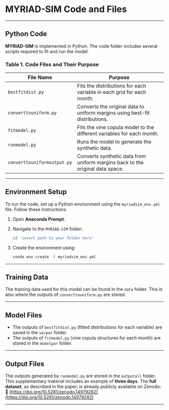 

# MYRIAD-SIM Code and Files

---

## Python Code

**MYRIAD-SIM** is implemented in Python. The code folder includes several scripts required to fit and run the model.

### Table 1. Code Files and Their Purpose

| File Name                   | Purpose                                                                       |
| --------------------------- | ----------------------------------------------------------------------------- |
| `bestfitdist.py`            | Fits the distributions for each variable in each grid for each month.         |
| `converttouniform.py`       | Converts the original data to uniform margins using best-fit distributions.   |
| `fitmodel.py`               | Fits the vine copula model to the different variables for each month.         |
| `runmodel.py`               | Runs the model to generate the synthetic data.                                |
| `converttouniformoutput.py` | Converts synthetic data from uniform margins back to the original data space. |

---

## Environment Setup

To run the code, set up a Python environment using the `myriadsim_env.yml` file. Follow these instructions:

1. Open **Anaconda Prompt**.
2. Navigate to the `MYRIAD-SIM` folder:

   ```bash
   cd 'insert path to your folder here'
   ```
3. Create the environment using:

   ```bash
   conda env create -f myriadsim_env.yml
   ```

---

## Training Data

The training data used for this model can be found in the `data` folder. This is also where the outputs of `converttouniform.py` are stored.

---

## Model Files

* The outputs of `bestfitdist.py` (fitted distributions for each variable) are saved in the `varpar` folder.
* The outputs of `fitmodel.py` (vine copula structures for each month) are stored in the `modelpar` folder.

---

## Output Files

The outputs generated by `runmodel.py` are stored in the `outputall` folder. This supplementary material includes an example of **three days**.
The **full dataset**, as described in the paper, is already publicly available on Zenodo:
🔗 [https://doi.org/10.5281/zenodo.14979282](https://doi.org/10.5281/zenodo.14979282)

---
